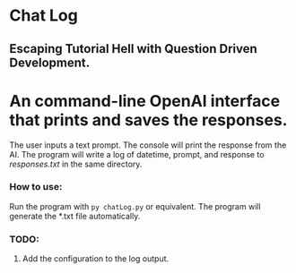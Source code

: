 # Chat Log
## Escaping Tutorial Hell with Question Driven Development.

# An command-line OpenAI interface that prints and saves the responses.

The user inputs a text prompt. The console will print the response from the AI. The program will write a log of datetime, prompt, and response to *responses.txt* in the same directory.

### How to use:
Run the program with ```py chatLog.py``` or equivalent. The program will generate the *.txt file automatically.

### TODO:
1. Add the configuration to the log output.
